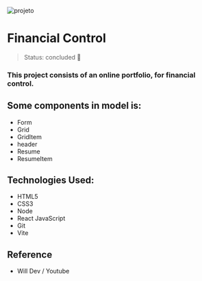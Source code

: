 ![projeto](https://user-images.githubusercontent.com/84799845/198131577-e0ab50b2-0d8a-4751-9060-e15627f86245.png)

# Financial Control

> Status: concluded :ghost:

### This project consists of an online portfolio, for financial control.

## Some components in model is:
 + Form
 + Grid
 + GridItem
 + header
 + Resume
 + ResumeItem

## Technologies Used:
 - HTML5
 - CSS3
 - Node
 - React JavaScript
 - Git
 - Vite

## Reference
 + Will Dev / Youtube
